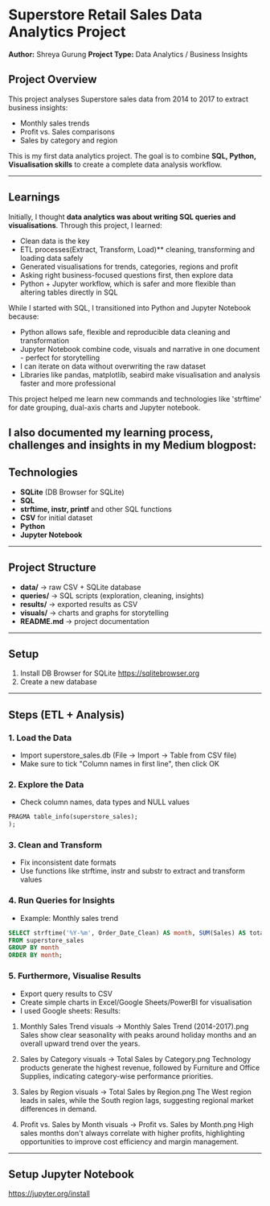 # Superstore Retail Sales Data Analytics Project

**Author:** Shreya Gurung
**Project Type:** Data Analytics / Business Insights

## Project Overview

This project analyses Superstore sales data from 2014 to 2017 to extract business insights:
- Monthly sales trends
- Profit vs. Sales comparisons
- Sales by category and region

This is my first data analytics project. The goal is to combine **SQL, Python, Visualisation skills** to create a complete data analysis workflow.

---

## Learnings

Initially, I thought **data analytics was about writing SQL queries and visualisations**. Through this project, I learned:
- Clean data is the key
- ETL processes(Extract, Transform, Load)** cleaning, transforming and loading data safely
- Generated visualisations for trends, categories, regions and profit
- Asking right business-focused questions first, then explore data
- Python + Jupyter workflow, which is safer and more flexible than altering tables directly in SQL

While I started with SQL, I transitioned into Python and Jupyter Notebook because:
- Python allows safe, flexible and reproducible data cleaning and transformation 
- Jupyter Notebook combine code, visuals and narrative in one document - perfect for storytelling
- I can iterate on data without overwriting the raw dataset
- Libraries like pandas, matplotlib, seabird make visualisation and analysis faster and more professional

This project helped me learn new commands and technologies like 'strftime' for date grouping, dual-axis charts and Jupyter notebook.

I also documented my learning process, challenges and insights in my Medium blogpost: 
---

## Technologies
- **SQLite** (DB Browser for SQLite)
- **SQL**
- **strftime, instr, printf** and other SQL functions
- **CSV** for initial dataset
- **Python**
- **Jupyter Notebook**

---

## Project Structure

- **data/** → raw CSV + SQLite database  
- **queries/** → SQL scripts (exploration, cleaning, insights)  
- **results/** → exported results as CSV  
- **visuals/** → charts and graphs for storytelling  
- **README.md** → project documentation
			
---

## Setup
1. Install DB Browser for SQLite https://sqlitebrowser.org
2. Create a new database
---

## Steps (ETL + Analysis)

### 1. **Load the Data**
- Import superstore_sales.db (File -> Import -> Table from CSV file)
- Make sure to tick "Column names in first line", then click OK

### 2. **Explore the Data**
- Check column names, data types and NULL values
```sql
PRAGMA table_info(superstore_sales);
);
```

### 3. **Clean and Transform**
- Fix inconsistent date formats
- Use functions like strftime, instr and substr to extract and transform values

### 4. **Run Queries for Insights**
- Example: Monthly sales trend
```sql
SELECT strftime('%Y-%m', Order_Date_Clean) AS month, SUM(Sales) AS total_sales
FROM superstore_sales
GROUP BY month
ORDER BY month;
```

### 5. **Furthermore, Visualise Results**
- Export query results to CSV
- Create simple charts in Excel/Google Sheets/PowerBI for visualisation
- I used Google sheets:
Results:
1. Monthly Sales Trend 
visuals -> Monthly Sales Trend (2014-2017).png
Sales show clear seasonality with peaks around holiday months and an overall upward trend over the years.

2. Sales by Category
visuals -> Total Sales by Category.png
Technology products generate the highest revenue, followed by Furniture and Office Supplies, indicating category-wise performance priorities.

3. Sales by Region
visuals -> Total Sales by Region.png
The West region leads in sales, while the South region lags, suggesting regional market differences in demand.

4. Profit vs. Sales by Month
visuals -> Profit vs. Sales by Month.png
High sales months don't always correlate with higher profits, highlighting opportunities to improve cost efficiency and margin management.

---

## Setup Jupyter Notebook
https://jupyter.org/install

